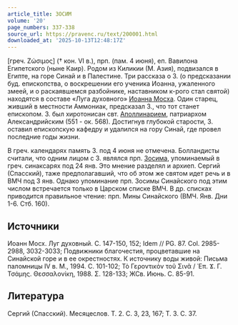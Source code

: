 ```yaml
---
article_title: ЗОСИМ
volume: '20'
page_numbers: 337-338
source_url: https://pravenc.ru/text/200001.html
downloaded_at: '2025-10-13T12:48:17Z'
---
```


[греч. Ζώσιμος] († кон. VI в.), прп. (пам. 4 июня), еп. Вавилона Египетского (ныне Каир). Родом из Киликии (М. Азия), подвизался в Египте, на горе Синай и в Палестине. Три рассказа о З. (о предсказании буд. епископства, о воскрешении его ученика Иоанна, ужаленного змеей, и о раскаявшемся разбойнике, наставником к-рого стал святой) находятся в составе «Луга духовного» [Иоанна Мосха](<https://pravenc.ru/text/Иоанн Мосх.html>). Один старец, живший в местности Аммониак, предсказал З., что тот станет епископом. З. был хиротонисан свт. [Аполлинарием](https://pravenc.ru/text/Аполлинарием.html), патриархом Александрийским (551 - ок. 568). Достигнув глубокой старости, З. оставил епископскую кафедру и удалился на гору Синай, где провел последние годы жизни.

В греч. календарях память З. под 4 июня не отмечена. Болландисты считали, что одним лицом с З. являлся прп. [Зосима](https://pravenc.ru/text/Зосима.html), упоминаемый в греч. синаксарях под 24 янв. Это мнение разделял и архиеп. Сергий (Спасский), таже предполагавший, что об этом же святом идет речь и в ВМЧ под 3 янв. Однако упоминание прп. Зосимы Синайского под этим числом встречается только в Царском списке ВМЧ. В др. списках приводится правильное чтение: прп. Мины Синайского (ВМЧ. Янв. Дни 1-6. Стб. 160).

## Источники

Иоанн Мосх. Луг духовный. С. 147-150, 152; Idem // PG. 87. Col. 2985-2988, 3032-3033; Подвижники благочестия, процветавшие на Синайской горе и в ее окрестностях. К источнику воды живой: Письма паломницы IV в. М., 1994. C. 101-102; Τὸ Γεροντικὸν τοῦ Σινᾶ / ᾿Επ. Ϫ. Γ. Τσάμης. Θεσσαλονίκη, 1988. Σ. 128-133; ЖСв. Июнь. С. 85-91.

## Литература

Сергий (Спасский). Месяцеслов. Т. 2. С. 3, 23, 167; Т. 3. С. 37.
